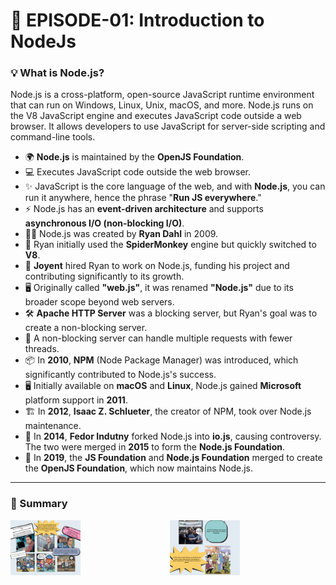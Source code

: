 # 🚀 EPISODE-01: Introduction to NodeJs

### 💡 What is Node.js?

Node.js is a cross-platform, open-source JavaScript runtime environment that can run on Windows, Linux, Unix, macOS, and more. Node.js runs on the V8 JavaScript engine and executes JavaScript code outside a web browser. It allows developers to use JavaScript for server-side scripting and command-line tools.

- 🌍 **Node.js** is maintained by the **OpenJS Foundation**.
- 💻 Executes JavaScript code outside the web browser.
- ✨ JavaScript is the core language of the web, and with **Node.js**, you can run it anywhere, hence the phrase "**Run JS everywhere**."
- ⚡ Node.js has an **event-driven architecture** and supports **asynchronous I/O (non-blocking I/O)**.
- 👨‍💻 Node.js was created by **Ryan Dahl** in 2009.
- 🔧 Ryan initially used the **SpiderMonkey** engine but quickly switched to **V8**.
- 💼 **Joyent** hired Ryan to work on Node.js, funding his project and contributing significantly to its growth.
- 🖥️ Originally called **"web.js"**, it was renamed **"Node.js"** due to its broader scope beyond web servers.
- 🛠️ **Apache HTTP Server** was a blocking server, but Ryan's goal was to create a non-blocking server.
- 📡 A non-blocking server can handle multiple requests with fewer threads.
- 📦 In **2010**, **NPM** (Node Package Manager) was introduced, which significantly contributed to Node.js's success.
- 🖥️ Initially available on **macOS** and **Linux**, Node.js gained **Microsoft** platform support in **2011**.
- 🏗️ In **2012**, **Isaac Z. Schlueter**, the creator of NPM, took over Node.js maintenance.
- 🔀 In **2014**, **Fedor Indutny** forked Node.js into **io.js**, causing controversy. The two were merged in **2015** to form the **Node.js Foundation**.
- 🏢 In **2019**, the **JS Foundation** and **Node.js Foundation** merged to create the **OpenJS Foundation**, which now maintains Node.js.

---

### 📑 Summary

<div style="display: flex; justify-content: space-between; align-items: center; flex-direction: row;">
  <div>
    <img src="./Assets/summary01.png" alt="Summary 1" style="width: 45%;"/>
  </div>
  <div style="width: 5%;"></div> <!-- Add a gap here using an empty div -->
  <div>
    <img src="./Assets/summary02.png" alt="Summary 2" style="width: 45%;"/>
  </div>
</div>
